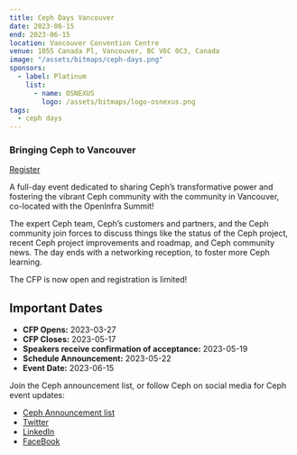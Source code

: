 ```yaml
---
title: Ceph Days Vancouver
date: 2023-06-15
end: 2023-06-15
location: Vancouver Convention Centre
venue: 1055 Canada Pl, Vancouver, BC V6C 0C3, Canada
image: "/assets/bitmaps/ceph-days.png"
sponsors:
  - label: Platinum
    list:
      - name: OSNEXUS
        logo: /assets/bitmaps/logo-osnexus.png
tags:
  - ceph days
---
```


### Bringing Ceph to Vancouver

<a class="button" href="https://openinfrafoundation.formstack.com/forms/ceph_day_at_openinfra_summit_vancouver">Register</a>

A full-day event dedicated to sharing Ceph’s transformative power and fostering
the vibrant Ceph community with the community in Vancouver, co-located with the
OpenInfra Summit!

The expert Ceph team, Ceph’s customers and partners, and the Ceph community
join forces to discuss things like the status of the Ceph project, recent Ceph
project improvements and roadmap, and Ceph community news. The day ends with
a networking reception, to foster more Ceph learning.

The CFP is now open and registration is limited!

## Important Dates

- **CFP Opens:** 2023-03-27
- **CFP Closes:** 2023-05-17
- **Speakers receive confirmation of acceptance:** 2023-05-19
- **Schedule Announcement:** 2023-05-22
- **Event Date:** 2023-06-15

Join the Ceph announcement list, or follow Ceph on social media for Ceph event
updates:

- [Ceph Announcement list](https://lists.ceph.io/postorius/lists/ceph-announce.ceph.io/)
- [Twitter](https://twitter.com/ceph)
- [LinkedIn](https://www.linkedin.com/company/ceph/)
- [FaceBook](https://www.facebook.com/cephstorage/)
